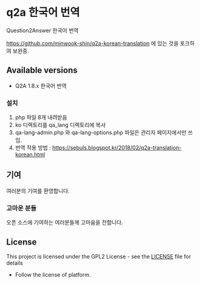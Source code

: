 # q2a 한국어 번역

Question2Answer 한국어 번역

<https://github.com/minwook-shin/q2a-korean-translation> 에 있는 것을 포크하여 보완중.


## Available versions
* Q2A 1.8.x 한국어 번역

### 설치
1. php 파일 8개 내려받음
1. ko 디렉토리를 qa_lang 디렉토리에 복사
1. qa-lang-admin.php 와 qa-lang-options.php 파일은 관리자 페이지에서만 쓰임.
1. 번역 적용 방법 : https://sebuls.blogspot.kr/2018/02/q2a-translation-korean.html

## 기여
여러분의 기여를 환영합니다.

### 고마운 분들
오픈 소스에 기여하는 여러분들께 고마움을 전합니다.

## License
This project is licensed under the GPL2 License - see the [LICENSE]( 
LICENSE) file for details

* Follow the license of platform.
